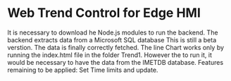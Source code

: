 # Web Trend Control for Edge HMI
It is necessary to download he Node.js modules to run the backend. The backend extracts data from a Microsoft SQL database This is still a beta verstion. The data is finally correctly fetched. The line Chart works only by running the index.html file in the folder Trend1. However the to run it, it would be necessary to have the data from the IMETDB database. Features remaining to be applied: Set Time limits and update.
